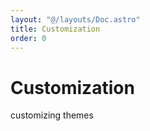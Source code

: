 ```yaml
---
layout: "@/layouts/Doc.astro"
title: Customization
order: 0
---
```


# Customization

customizing themes
